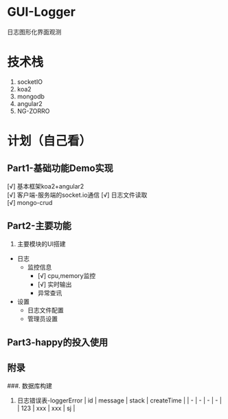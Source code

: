 # GUI-Logger
日志图形化界面观测

# 技术栈
1. socketIO
2. koa2
3. mongodb
4. angular2
5. NG-ZORRO

# 计划（自己看）
## Part1-基础功能Demo实现
[√] 基本框架koa2+angular2      
[√] 客户端-服务端的socket.io通信
[√] 日志文件读取             
[√] mongo-crud

## Part2-主要功能
1. 主要模块的UI搭建
- 日志
    - 监控信息
        - [√] cpu,memory监控
        - [√] 实时输出    
        - 异常查讯
- 设置
    - 日志文件配置
    - 管理员设置

## Part3-happy的投入使用

## 附录
###. 数据库构建
1. 日志错误表-loggerError
| id | message | stack | createTime |
| - | - | - | - |
| 123 | xxx | xxx | sj | 